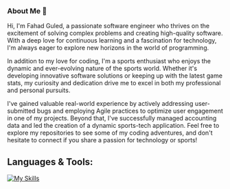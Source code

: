 ### About Me 👋

Hi, I'm Fahad Guled, a passionate software engineer who thrives on the excitement of solving complex problems and creating high-quality software. With a deep love for continuous learning and a fascination for technology, I'm always eager to explore new horizons in the world of programming.

In addition to my love for coding, I'm a sports enthusiast who enjoys the dynamic and ever-evolving nature of the sports world. Whether it's developing innovative software solutions or keeping up with the latest game stats, my curiosity and dedication drive me to excel in both my professional and personal pursuits.

I've gained valuable real-world experience by actively addressing user-submitted bugs and employing Agile practices to optimize user engagement in one of my projects. Beyond that, I've successfully managed accounting data and led the creation of a dynamic sports-tech application. Feel free to explore my repositories to see some of my coding adventures, and don't hesitate to connect if you share a passion for technology or sports!


## Languages & Tools:
[![My Skills](https://skillicons.dev/icons?i=ts,js,nodejs,express,nextjs,react,mongodb,firebase,git,html,css,tailwind,postgres,mysql,redux,vercel,netlify,heroku,vscode,babel,docker)](https://skillicons.dev)

<!--
**fahadg206/fahadg206** is a ✨ _special_ ✨ repository because its `README.md` (this file) appears on your GitHub profile.

Here are some ideas to get you started:

- 🔭 I’m currently working on ...
- 🌱 I’m currently learning ...
- 👯 I’m looking to collaborate on ...
- 🤔 I’m looking for help with ...
- 💬 Ask me about ...
- 📫 How to reach me: ...
- 😄 Pronouns: ...
- ⚡ Fun fact: ...
-->
